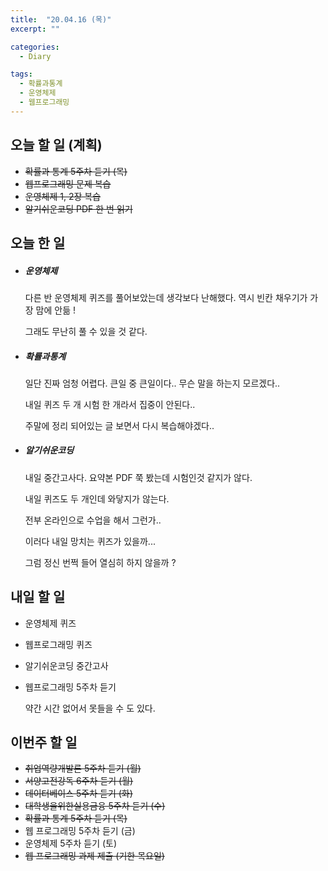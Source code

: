 ```yaml
---
title:  "20.04.16 (목)"
excerpt: ""

categories:
  - Diary

tags:
  - 확률과통계
  - 운영체제
  - 웹프로그래밍
---
```


## 오늘 할 일 (계획)

- ~~확률과 통계 5주차 듣기 (목)~~
- ~~웹프로그래밍 문제 복습~~
- ~~운영체제 1, 2장 복습~~
- ~~알기쉬운코딩 PDF 한 번 읽기~~

## 오늘 한 일

- ##### 운영체제

  다른 반 운영체제 퀴즈를 풀어보았는데 생각보다 난해했다. 역시 빈칸 채우기가 가장 맘에 안듦 !

  그래도 무난히 풀 수 있을 것 같다.
  
- ##### 확률과통계

  일단 진짜 엄청 어렵다. 큰일 중 큰일이다.. 무슨 말을 하는지 모르겠다..

  내일 퀴즈 두 개 시험 한 개라서 집중이 안된다..

  주말에 정리 되어있는 글 보면서 다시 복습해야겠다..
  
- ##### 알기쉬운코딩

  내일 중간고사다. 요약본 PDF 쭉 봤는데 시험인것 같지가 않다.

  내일 퀴즈도 두 개인데 와닿지가 않는다.

  전부 온라인으로 수업을 해서 그런가..

  이러다 내일 망치는 퀴즈가 있을까...

  그럼 정신 번쩍 들어 열심히 하지 않을까 ?


## 내일 할 일

- 운영체제 퀴즈

- 웹프로그래밍 퀴즈

- 알기쉬운코딩 중간고사

- 웹프로그래밍 5주차 듣기

  약간 시간 없어서 못들을 수 도 있다.

## 이번주 할 일

- ~~취업역량개발론 5주차 듣기 (월)~~
- ~~서양고전강독 6주차 듣기 (월)~~
- ~~데이터베이스 5주차 듣기 (화)~~
- ~~대학생을위한실용금융 5주차 듣기 (수)~~
- ~~확률과 통계 5주차 듣기 (목)~~
- 웹 프로그래밍 5주차 듣기 (금)
- 운영체제 5주차 듣기 (토)
- ~~웹 프로그래밍 과제 제출 (기한 목요일)~~